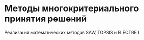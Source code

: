 # Методы многокритериального принятия решений
Реализация математических методов SAW, TOPSIS и ELECTRE I
